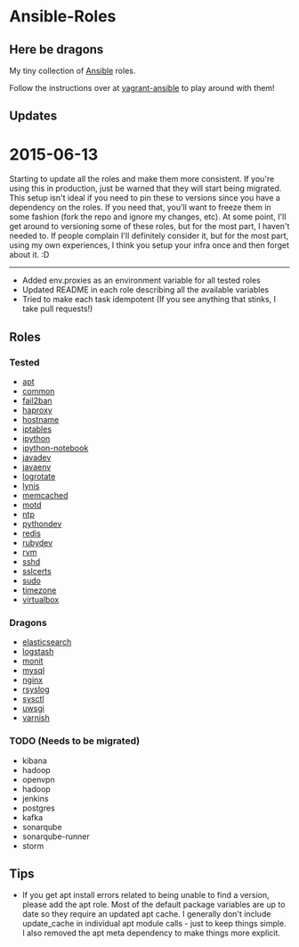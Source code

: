 # Ansible-Roles

## Here be dragons

My tiny collection of [Ansible](https://github.com/ansible/ansible) roles.

Follow the instructions over at [vagrant-ansible](https://github.com/ryankanno/vagrant-ansible) to play around with them!

## Updates

2015-06-13
==========

Starting to update all the roles and make them more consistent. If you're using
this in production, just be warned that they will start being migrated. This
setup isn't ideal if you need to pin these to versions since you have a
dependency on the roles. If you need that, you'll want to freeze them in some
fashion (fork the repo and ignore my changes, etc). At some point, I'll get
around to versioning some of these roles, but for the most part, I haven't
needed to. If people complain I'll definitely consider it, but for the most
part, using my own experiences, I think you setup your infra once and then forget about it. :D

----------

  * Added env.proxies as an environment variable for all tested roles
  * Updated README in each role describing all the available variables
  * Tried to make each task idempotent (If you see anything that stinks, I take pull requests!)

## Roles

### Tested

  * [apt](https://github.com/ryankanno/ansible-roles/tree/master/apt)
  * [common](https://github.com/ryankanno/ansible-roles/tree/master/common)
  * [fail2ban](https://github.com/ryankanno/ansible-roles/tree/master/fail2ban)
  * [haproxy](https://github.com/ryankanno/ansible-roles/tree/master/haproxy)
  * [hostname](https://github.com/ryankanno/ansible-roles/tree/master/hostname)
  * [iptables](https://github.com/ryankanno/ansible-roles/tree/master/iptables)
  * [ipython](https://github.com/ryankanno/ansible-roles/tree/master/ipython)
  * [ipython-notebook](https://github.com/ryankanno/ansible-roles/tree/master/ipython-notebook)
  * [javadev](https://github.com/ryankanno/ansible-roles/tree/master/javadev)
  * [javaenv](https://github.com/ryankanno/ansible-roles/tree/master/javaenv)
  * [logrotate](https://github.com/ryankanno/ansible-roles/tree/master/logrotate)
  * [lynis](https://github.com/ryankanno/ansible-roles/tree/master/lynis)
  * [memcached](https://github.com/ryankanno/ansible-roles/tree/master/memcached)
  * [motd](https://github.com/ryankanno/ansible-roles/tree/master/motd)
  * [ntp](https://github.com/ryankanno/ansible-roles/tree/master/ntp)
  * [pythondev](https://github.com/ryankanno/ansible-roles/tree/master/pythondev)
  * [redis](https://github.com/ryankanno/ansible-roles/tree/master/redis)
  * [rubydev](https://github.com/ryankanno/ansible-roles/tree/master/rubydev)
  * [rvm](https://github.com/ryankanno/ansible-roles/tree/master/rvm)
  * [sshd](https://github.com/ryankanno/ansible-roles/tree/master/sshd)
  * [sslcerts](https://github.com/ryankanno/ansible-roles/tree/master/sslcerts)
  * [sudo](https://github.com/ryankanno/ansible-roles/tree/master/sudo)
  * [timezone](https://github.com/ryankanno/ansible-roles/tree/master/timezone)
  * [virtualbox](https://github.com/ryankanno/ansible-roles/tree/master/virtualbox)

### Dragons

  * [elasticsearch](https://github.com/ryankanno/ansible-roles/tree/master/elasticsearch)
  * [logstash](https://github.com/ryankanno/ansible-roles/tree/master/logstash)
  * [monit](https://github.com/ryankanno/ansible-roles/tree/master/monit)
  * [mysql](https://github.com/ryankanno/ansible-roles/tree/master/mysql)
  * [nginx](https://github.com/ryankanno/ansible-roles/tree/master/nginx)
  * [rsyslog](https://github.com/ryankanno/ansible-roles/tree/master/rsyslog)
  * [sysctl](https://github.com/ryankanno/ansible-roles/tree/master/sysctl)
  * [uwsgi](https://github.com/ryankanno/ansible-roles/tree/master/uwsgi)
  * [varnish](https://github.com/ryankanno/ansible-roles/tree/master/varnish)

### TODO (Needs to be migrated)

  * kibana
  * hadoop
  * openvpn
  * hadoop
  * jenkins
  * postgres
  * kafka
  * sonarqube
  * sonarqube-runner
  * storm

## Tips

  * If you get apt install errors related to being unable to find a version, please add
    the apt role. Most of the default package variables are up to date so they
    require an updated apt cache.  I generally don't include update_cache in individual 
    apt module calls - just to keep things simple. I also removed the apt meta 
    dependency to make things more explicit.
